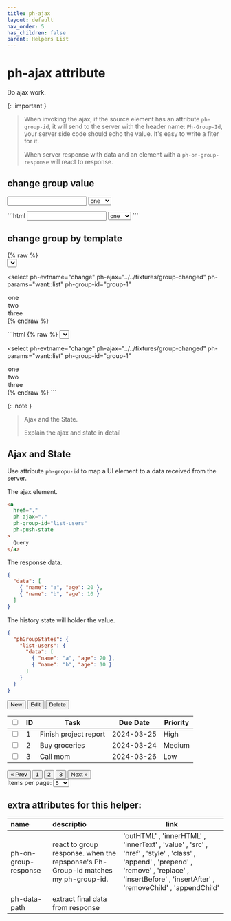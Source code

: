 ```yaml
---
title: ph-ajax
layout: default
nav_order: 5
has_children: false
parent: Helpers List
---
```


# ph-ajax attribute

Do ajax work.

{: .important }

> When invoking the ajax, if the source element has an attribute `ph-group-id`, it will send to the server with the header name: `Ph-Group-Id`, your server side code should echo the value. It's easy to write a fiter for it.
>
> When server response with data and an element with a `ph-on-group-response` will react to response.

## change group value

<div class="code-example" markdown="1">
<form>
<input type="text" name="name" ph-group-id="group-1" ph-on-group-response="value" ph-data-path="data.__changed_value" />
<select
  ph-evtname="change"
  ph-ajax="../../fixtures/group-changed"
  ph-params="want::map"
  ph-group-id="group-1"
>
  <option value="1">one</option>
  <option value="2">two</option>
  <option value="3">three</option>
</select>

</form>
</div>
```html
<input type="text"
  name="name"
  ph-group-id="group-1"
  ph-on-group-response="value"
  ph-data-path="data.__changed_value" />
<select
  ph-evtname="change"
  ph-ajax="../../fixtures/group-changed"
  ph-params="want::map"
  ph-group-id="group-1"
>
  <option value="1">one</option>
  <option value="2">two</option>
  <option value="3">three</option>
</select>
```

## change group by template

<div class="code-example" markdown="1">
{% raw %}
<form>
<select
  ph-group-id="group-1"
  ph-on-group-response="innerHTML"
  ph-qs-to-value="_:1,value"
>
<template>
  {{#data}}
  <option value="{{value}}">{{value}}</option>
  {{/data}}
</template>
</select>

<select
ph-evtname="change"
ph-ajax="../../fixtures/group-changed"
ph-params="want::list"
ph-group-id="group-1"

>

  <option value="a">one</option>
  <option value="b">two</option>
  <option value="c">three</option>
</select>
{% endraw %}
</form>
</div>
```html
{% raw %}
<select
  ph-group-id="group-1"
  ph-on-group-response="innerHTML"
>
<template>
  {{#data}}
  <option value="{{value}}">{{value}}</option>
  {{/data}}
</template>
</select>

<select
ph-evtname="change"
ph-ajax="../../fixtures/group-changed"
ph-params="want::list"
ph-group-id="group-1"

>

  <option value="a">one</option>
  <option value="b">two</option>
  <option value="c">three</option>
</select>
{% endraw %}
```

{: .note }

> Ajax and the State.
>
> Explain the ajax and state in detail

## Ajax and State

Use attribute `ph-gropu-id` to map a UI element to a data received from the server.

The ajax element.

```html
<a
  href="."
  ph-ajax="."
  ph-group-id="list-users"
  ph-push-state
>
  Query
</a>
```

The response data.

```json
{
  "data": [
    { "name": "a", "age": 20 },
    { "name": "b", "age": 10 }
  ]
}
```

The history state will holder the value.

```json
{
  "phGroupStates": {
    "list-users": {
      "data": [
        { "name": "a", "age": 20 },
        { "name": "b", "age": 10 }
      ]
    }
  }
}
```

<div class="code-example" markdown="1">
<div class="select-all" ph-selector-listener="todo" ph-config="toggle::disabled">
    <button type="button" ph-mask="7" class="btn"
     ph-pjax-link="."
     ph-params="ids:::__selected_ids__/todo">
     New</button>
    <button type="button" ph-mask="2" class="btn"
     ph-pjax-link="."
     ph-params="ids:::__selected_ids__/todo">
    Edit</button>
    <button type="button" ph-mask="6" class="btn"
     ph-ajax="../../fixtures/todo"
     ph-method="delete"
     ph-params="ids:::__selected_ids__/todo">
    Delete</button>
</div>

<table>
    <thead>
        <tr>
            <th style="text-align:left;"><input type="checkbox" ph-row-selector-all="todo"></th>
            <th>ID</th>
            <th>Task</th>
            <th>Due Date</th>
            <th>Priority</th>
        </tr>
    </thead>
    <tbody ph-group-id="table1">
        <tr>
            <td><input type="checkbox" ph-row-selector="todo" id="_row_1"></td>
            <td>1</td>
            <td>Finish project report</td>
            <td>2024-03-25</td>
            <td>High</td>
        </tr>
        <tr>
            <td><input type="checkbox" ph-row-selector="todo" id="_row_2"></td>
            <td>2</td>
            <td>Buy groceries</td>
            <td>2024-03-24</td>
            <td>Medium</td>
        </tr>
        <tr>
            <td><input type="checkbox" ph-row-selector="todo" id="_row_3"></td>
            <td>3</td>
            <td>Call mom</td>
            <td>2024-03-26</td>
            <td>Low</td>
        </tr>
    </tbody>
</table>

<div class="pagination">
    <div>
    <button>&laquo; Prev</button>
    <button class="active" 
     ph-group-id="table1"
     ph-push-state
     ph-ajax="./"
     ph-params="*:*,page::1"
     ph-qs-to-css="page:1,innerHTML,active">1</button>
    <button 
    ph-group-id="table1" 
    ph-ajax="./"
    ph-push-state
    ph-params="*:*,page::2" 
    ph-qs-to-css="page:1,innerHTML,active">2</button>
    <button 
    ph-group-id="table1" 
    ph-ajax="./" 
    ph-push-state 
    ph-params="*:*,page::3"
    ph-qs-to-css="page:1,innerHTML,active">3</button>
    <button>Next &raquo;</button>
    </div>
    <div>
        <span>Items per page:</span>
        <select 
           ph-group-id="table1"
           ph-ajax="./" 
           ph-params="*:*,size:::this/value" 
           ph-push-state
           ph-evtname="change"
           name="size"
           ph-qs-to-value="size:5">
            <option value="5">5</option>
            <option value="10">10</option>
            <option value="20">20</option>
        </select>
    </div>
</div>

</div>

<!-- export type GroupMessageHandleCat =  -->

## extra attributes for this helper:

| name                 | descriptio                                                                        | link                                                                                                                                                                                                |
| :------------------- | :-------------------------------------------------------------------------------- | --------------------------------------------------------------------------------------------------------------------------------------------------------------------------------------------------- |
| ph-on-group-response | react to group response. when the repsponse's Ph-Group-Id matches my ph-group-id. | 'outHTML' , 'innerHTML' , 'innerText' , 'value' , 'src' , 'href' , 'style' , 'class' , 'append' , 'prepend' , 'remove' , 'replace' , 'insertBefore' , 'insertAfter' , 'removeChild' , 'appendChild' |
| ph-data-path         | extract final data from response                                                  |                                                                                                                                                                                                     |
